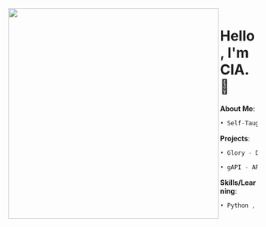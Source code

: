 <img align="left" height="425" src="https://avatars.githubusercontent.com/u/129712756?v=4"/> 


# Hello, I'm CIA. 👋
**About Me**:
```asm
• Self-Taught Developer
```
**Projects**:
```asm
• Glory - Discord Bot

• gAPI - API for Discord utilities
```
**Skills/Learning**:
```asm
• Python , GoLang,  HTML/CSS , Javascript , SQL
```

